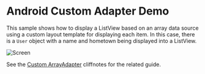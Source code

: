 # Android Custom Adapter Demo

This sample shows how to display a ListView based on an array data source using a custom layout template for displaying each item. In this case, there is a `User` object with a name and hometown being displayed into a ListView. 

![Screen](http://i.imgur.com/ueYXgwK.png)

See the [Custom ArrayAdapter](http://guides.codepath.com/android/Using-an-ArrayAdapter-with-ListView#using-a-custom-arrayadapter) cliffnotes for the related guide.